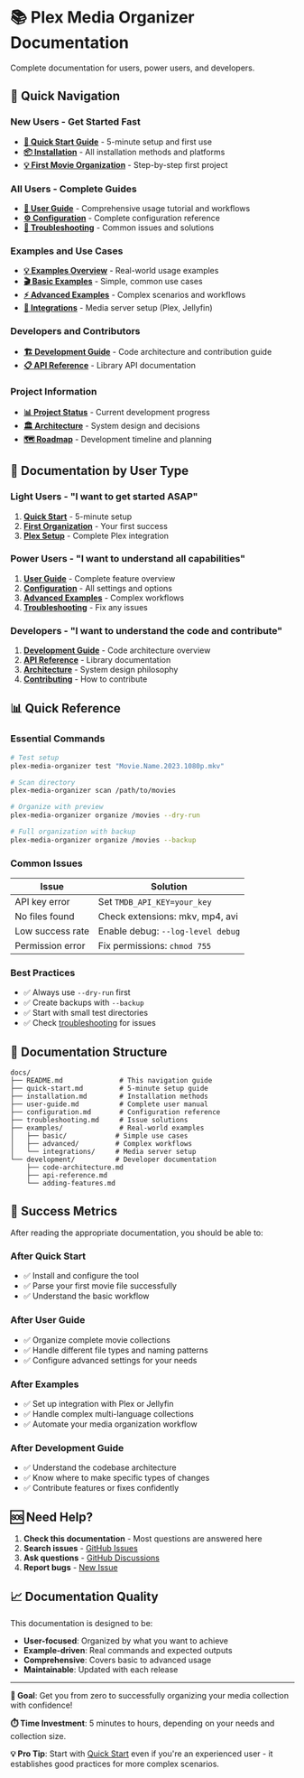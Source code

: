 # 📚 Plex Media Organizer Documentation

Complete documentation for users, power users, and developers.

## 🚀 Quick Navigation

### **New Users - Get Started Fast**
- **[🚀 Quick Start Guide](quick-start.md)** - 5-minute setup and first use
- **[📦 Installation](installation.md)** - All installation methods and platforms
- **[💡 First Movie Organization](examples/basic/first-movie-organization.md)** - Step-by-step first project

### **All Users - Complete Guides**
- **[📖 User Guide](user-guide.md)** - Comprehensive usage tutorial and workflows
- **[⚙️ Configuration](configuration.md)** - Complete configuration reference
- **[🔧 Troubleshooting](troubleshooting.md)** - Common issues and solutions

### **Examples and Use Cases**
- **[💡 Examples Overview](examples/)** - Real-world usage examples
- **[🎬 Basic Examples](examples/basic/)** - Simple, common use cases
- **[⚡ Advanced Examples](examples/advanced/)** - Complex scenarios and workflows
- **[🔌 Integrations](examples/integrations/)** - Media server setup (Plex, Jellyfin)

### **Developers and Contributors**
- **[🏗️ Development Guide](development/)** - Code architecture and contribution guide
- **[📋 API Reference](development/api-reference.md)** - Library API documentation

### **Project Information**
- **[📊 Project Status](../project/status.md)** - Current development progress
- **[🏛️ Architecture](../project/architecture.md)** - System design and decisions
- **[🗺️ Roadmap](../project/roadmap.md)** - Development timeline and planning

## 🎯 Documentation by User Type

### **Light Users** - "I want to get started ASAP"
1. **[Quick Start](quick-start.md)** - 5-minute setup
2. **[First Organization](examples/basic/first-movie-organization.md)** - Your first success
3. **[Plex Setup](examples/integrations/plex-server-setup.md)** - Complete Plex integration

### **Power Users** - "I want to understand all capabilities"
1. **[User Guide](user-guide.md)** - Complete feature overview
2. **[Configuration](configuration.md)** - All settings and options
3. **[Advanced Examples](examples/advanced/)** - Complex workflows
4. **[Troubleshooting](troubleshooting.md)** - Fix any issues

### **Developers** - "I want to understand the code and contribute"
1. **[Development Guide](development/)** - Code architecture overview
2. **[API Reference](development/api-reference.md)** - Library documentation
3. **[Architecture](../project/architecture.md)** - System design philosophy
4. **[Contributing](../CONTRIBUTING.md)** - How to contribute

## 📊 Quick Reference

### **Essential Commands**
```bash
# Test setup
plex-media-organizer test "Movie.Name.2023.1080p.mkv"

# Scan directory
plex-media-organizer scan /path/to/movies

# Organize with preview
plex-media-organizer organize /movies --dry-run

# Full organization with backup
plex-media-organizer organize /movies --backup
```

### **Common Issues**
| Issue | Solution |
|-------|----------|
| API key error | Set `TMDB_API_KEY=your_key` |
| No files found | Check extensions: mkv, mp4, avi |
| Low success rate | Enable debug: `--log-level debug` |
| Permission error | Fix permissions: `chmod 755` |

### **Best Practices**
- ✅ Always use `--dry-run` first
- ✅ Create backups with `--backup`
- ✅ Start with small test directories
- ✅ Check [troubleshooting](troubleshooting.md) for issues

## 🔄 Documentation Structure

```
docs/
├── README.md              # This navigation guide
├── quick-start.md         # 5-minute setup guide
├── installation.md        # Installation methods
├── user-guide.md          # Complete user manual
├── configuration.md       # Configuration reference
├── troubleshooting.md     # Issue solutions
├── examples/              # Real-world examples
│   ├── basic/            # Simple use cases
│   ├── advanced/         # Complex workflows
│   └── integrations/     # Media server setup
└── development/          # Developer documentation
    ├── code-architecture.md
    ├── api-reference.md
    └── adding-features.md
```

## 🎯 Success Metrics

After reading the appropriate documentation, you should be able to:

### **After Quick Start**
- ✅ Install and configure the tool
- ✅ Parse your first movie file successfully
- ✅ Understand the basic workflow

### **After User Guide**
- ✅ Organize complete movie collections
- ✅ Handle different file types and naming patterns
- ✅ Configure advanced settings for your needs

### **After Examples**
- ✅ Set up integration with Plex or Jellyfin
- ✅ Handle complex multi-language collections
- ✅ Automate your media organization workflow

### **After Development Guide**
- ✅ Understand the codebase architecture
- ✅ Know where to make specific types of changes
- ✅ Contribute features or fixes confidently

## 🆘 Need Help?

1. **Check this documentation** - Most questions are answered here
2. **Search issues** - [GitHub Issues](https://github.com/lijunzh/plex-media-organizer/issues)
3. **Ask questions** - [GitHub Discussions](https://github.com/lijunzh/plex-media-organizer/discussions)
4. **Report bugs** - [New Issue](https://github.com/lijunzh/plex-media-organizer/issues/new)

## 📈 Documentation Quality

This documentation is designed to be:
- **User-focused**: Organized by what you want to achieve
- **Example-driven**: Real commands and expected outputs
- **Comprehensive**: Covers basic to advanced usage
- **Maintainable**: Updated with each release

---

**🎯 Goal**: Get you from zero to successfully organizing your media collection with confidence!

**⏱️ Time Investment**: 5 minutes to hours, depending on your needs and collection size.

**💡 Pro Tip**: Start with [Quick Start](quick-start.md) even if you're an experienced user - it establishes good practices for more complex scenarios.
